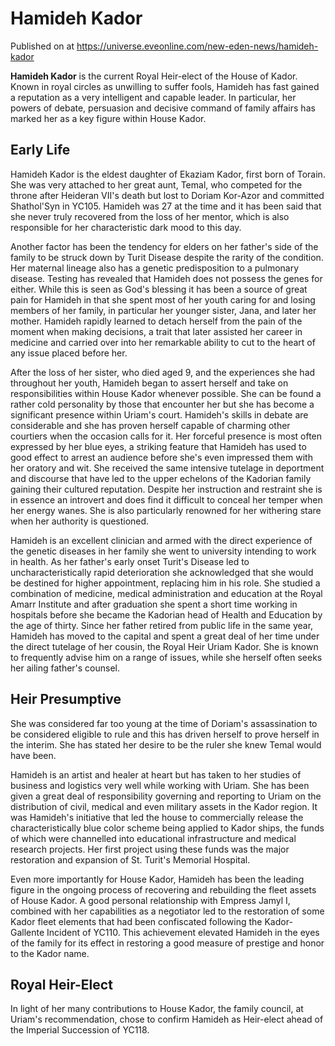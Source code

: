# Hamideh Kador
Published on  at https://universe.eveonline.com/new-eden-news/hamideh-kador

**Hamideh Kador** is the current Royal Heir-elect of the House of Kador.
Known in royal circles as unwilling to suffer fools, Hamideh has fast
gained a reputation as a very intelligent and capable leader. In
particular, her powers of debate, persuasion and decisive command of
family affairs has marked her as a key figure within House Kador.

Early Life
----------

Hamideh Kador is the eldest daughter of Ekaziam Kador, first born of
Torain. She was very attached to her great aunt, Temal, who competed for
the throne after Heideran VII's death but lost to Doriam Kor-Azor and
committed Shathol'Syn in YC105. Hamideh was 27 at the time and it has
been said that she never truly recovered from the loss of her mentor,
which is also responsible for her characteristic dark mood to this day.

Another factor has been the tendency for elders on her father's side of
the family to be struck down by Turit Disease despite the rarity of the
condition. Her maternal lineage also has a genetic predisposition to a
pulmonary disease. Testing has revealed that Hamideh does not possess
the genes for either. While this is seen as God's blessing it has been a
source of great pain for Hamideh in that she spent most of her youth
caring for and losing members of her family, in particular her younger
sister, Jana, and later her mother. Hamideh rapidly learned to detach
herself from the pain of the moment when making decisions, a trait that
later assisted her career in medicine and carried over into her
remarkable ability to cut to the heart of any issue placed before her.

After the loss of her sister, who died aged 9, and the experiences she
had throughout her youth, Hamideh began to assert herself and take on
responsibilities within House Kador whenever possible. She can be found
a rather cold personality by those that encounter her but she has become
a significant presence within Uriam's court. Hamideh's skills in debate
are considerable and she has proven herself capable of charming other
courtiers when the occasion calls for it. Her forceful presence is most
often expressed by her blue eyes, a striking feature that Hamideh has
used to good effect to arrest an audience before she's even impressed
them with her oratory and wit. She received the same intensive tutelage
in deportment and discourse that have led to the upper echelons of the
Kadorian family gaining their cultured reputation. Despite her
instruction and restraint she is in essence an introvert and does find
it difficult to conceal her temper when her energy wanes. She is also
particularly renowned for her withering stare when her authority is
questioned.

Hamideh is an excellent clinician and armed with the direct experience
of the genetic diseases in her family she went to university intending
to work in health. As her father's early onset Turit's Disease led to
uncharacteristically rapid deterioration she acknowledged that she would
be destined for higher appointment, replacing him in his role. She
studied a combination of medicine, medical administration and education
at the Royal Amarr Institute and after graduation she spent a short time
working in hospitals before she became the Kadorian head of Health and
Education by the age of thirty. Since her father retired from public
life in the same year, Hamideh has moved to the capital and spent a
great deal of her time under the direct tutelage of her cousin, the
Royal Heir Uriam Kador. She is known to frequently advise him on a range
of issues, while she herself often seeks her ailing father's counsel.

Heir Presumptive
----------------

She was considered far too young at the time of Doriam's assassination
to be considered eligible to rule and this has driven herself to prove
herself in the interim. She has stated her desire to be the ruler she
knew Temal would have been.

Hamideh is an artist and healer at heart but has taken to her studies of
business and logistics very well while working with Uriam. She has been
given a great deal of responsibility governing and reporting to Uriam on
the distribution of civil, medical and even military assets in the Kador
region. It was Hamideh's initiative that led the house to commercially
release the characteristically blue color scheme being applied to Kador
ships, the funds of which were channelled into educational
infrastructure and medical research projects. Her first project using
these funds was the major restoration and expansion of St. Turit's
Memorial Hospital.

Even more importantly for House Kador, Hamideh has been the leading
figure in the ongoing process of recovering and rebuilding the fleet
assets of House Kador. A good personal relationship with Empress Jamyl
I, combined with her capabilities as a negotiator led to the restoration
of some Kador fleet elements that had been confiscated following the
Kador-Gallente Incident of YC110. This achievement elevated Hamideh in
the eyes of the family for its effect in restoring a good measure of
prestige and honor to the Kador name.

Royal Heir-Elect
----------------

In light of her many contributions to House Kador, the family council,
at Uriam's recommendation, chose to confirm Hamideh as Heir-elect ahead
of the Imperial Succession of YC118.
